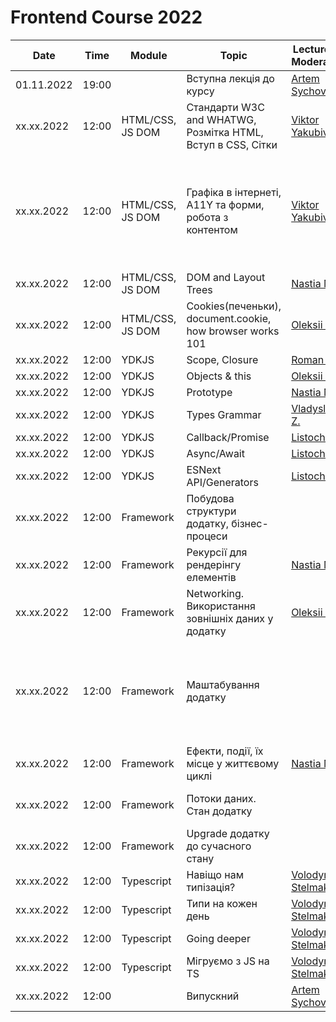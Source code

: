 # Frontend Course 2022

| Date | Time | Module | Topic | Lecturer / Moderator | Cover lecturer | Summary | Slides | Video | 2021 Video | Home task |
| --- | --- | --- | --- | --- | --- | --- | --- | --- | --- | --- |
01.11.2022|19:00| |Вступна лекція до курсу|[Artem Sychov](https://github.com/suchov)|||||
xx.xx.2022|12:00|HTML/CSS, JS DOM | Стандарти W3C and WHATWG, Розмітка HTML, Вступ в CSS, Сітки|[Viktor Yakubiv](https://github.com/viktor-yakubiv)||||[HTML, CSS – Лекція @A-Ostrovnyy](https://www.youtube.com/watch?v=xogSwtgiEJ0)||
xx.xx.2022|12:00|HTML/CSS, JS DOM | Графіка в інтернеті, А11Y та форми, робота з контентом|[Viktor Yakubiv](https://github.com/viktor-yakubiv)||||[Зображення, форми, доступність – Лекція @A-Ostrovnyy](https://www.youtube.com/watch?v=7Q7jEa5h3FY); [Як працює браузер – Лекція @A-Ostrovnyy](https://www.youtube.com/watch?v=0l7ikOmdGGQ)|||
xx.xx.2022|12:00|HTML/CSS, JS DOM | DOM and Layout Trees|[Nastia M.](https://github.com/AMashoshyna)|||||
xx.xx.2022|12:00|HTML/CSS, JS DOM | Cookies(печеньки), document.cookie, how browser works 101|[Oleksii B.](https://github.com/Roophee)|||||
xx.xx.2022|12:00|YDKJS|Scope, Closure|[Roman H.](https://github.com/Roman-Halenko)|||||
xx.xx.2022|12:00|YDKJS|Objects & this|[Oleksii B.](https://github.com/Roophee)|||||
xx.xx.2022|12:00|YDKJS|Prototype|[Nastia M.](https://github.com/AMashoshyna)|||||
xx.xx.2022|12:00|YDKJS|Types Grammar|[Vladyslav Z.](https://github.com/what1s1ove)|||||
xx.xx.2022|12:00|YDKJS|Callback/Promise|[Listochkin](https://github.com/listochkin)|||||
xx.xx.2022|12:00|YDKJS|Async/Await|[Listochkin](https://github.com/listochkin)|||||
xx.xx.2022|12:00|YDKJS|ESNext API/Generators|[Listochkin](https://github.com/listochkin)|||||
xx.xx.2022|12:00|Framework|Побудова структури додатку, бізнес-процеси||||||[Частина 1](https://www.youtube.com/watch?v=yrQFB0o9-7s&list=PLS8sEUxbfFY_eoMYj8tifTn83xv_VgnSd&index=26)|
xx.xx.2022|12:00|Framework|Рекурсії для рендерінгу елементів|[Nastia M.](https://github.com/AMashoshyna)|||||
xx.xx.2022|12:00|Framework|Networking. Використання зовнішніх даних у додатку|[Oleksii B.](https://github.com/Roophee)|||||[Частина 3](https://www.youtube.com/watch?v=Q27TVN3OUi8&list=PLS8sEUxbfFY_eoMYj8tifTn83xv_VgnSd&index=29); [Q&A сесія](https://www.youtube.com/watch?v=AU2YiSt6lR8&list=PLS8sEUxbfFY_eoMYj8tifTn83xv_VgnSd&index=30)|
xx.xx.2022|12:00|Framework|Маштабування додатку||||||[Частина 4.1](https://www.youtube.com/watch?v=r375E7H6QeA&list=PLS8sEUxbfFY_eoMYj8tifTn83xv_VgnSd&index=31); [Частина 4.2](https://www.youtube.com/watch?v=IGXWKcJt2Fc&list=PLS8sEUxbfFY_eoMYj8tifTn83xv_VgnSd&index=32); [Q&A сесія](https://www.youtube.com/watch?v=Y418sgGslXU&list=PLS8sEUxbfFY_eoMYj8tifTn83xv_VgnSd&index=33); [AMA сесія](https://www.youtube.com/watch?v=JCp1HV2OqG4&list=PLS8sEUxbfFY_eoMYj8tifTn83xv_VgnSd&index=34)|
xx.xx.2022|12:00|Framework|Ефекти, події, їх місце у життєвому циклі|[Nastia M.](https://github.com/AMashoshyna)|||||[Частина 5](https://www.youtube.com/watch?v=pw-I9SNLhcA&list=PLS8sEUxbfFY_eoMYj8tifTn83xv_VgnSd&index=35)|
xx.xx.2022|12:00|Framework|Потоки даних. Стан додатку||||||[Частина 6](https://www.youtube.com/watch?v=iXv7KvOxKxU&list=PLS8sEUxbfFY_eoMYj8tifTn83xv_VgnSd&index=36); [Q&A сесія](https://www.youtube.com/watch?v=0hqdEfsDX60&list=PLS8sEUxbfFY_eoMYj8tifTn83xv_VgnSd&index=37)|
xx.xx.2022|12:00|Framework|Upgrade додатку до сучасного стану||||||[Частина 7](https://www.youtube.com/watch?v=NsZvZxB7HQI&list=PLS8sEUxbfFY_eoMYj8tifTn83xv_VgnSd&index=38); [AMA сесія](https://www.youtube.com/watch?v=z0i8qEu12-c&list=PLS8sEUxbfFY_eoMYj8tifTn83xv_VgnSd&index=39)|
xx.xx.2022|12:00|Typescript|Навіщо нам типізація?|[Volodymyr Stelmakh](https://github.com/stelmakh)|||||
xx.xx.2022|12:00|Typescript|Типи на кожен день|[Volodymyr Stelmakh](https://github.com/stelmakh)|||||
xx.xx.2022|12:00|Typescript|Going deeper|[Volodymyr Stelmakh](https://github.com/stelmakh)|||||
xx.xx.2022|12:00|Typescript|Мігруємо з JS на TS|[Volodymyr Stelmakh](https://github.com/stelmakh)|||||
xx.xx.2022|12:00| |Випускний|[Artem Sychov](https://github.com/suchov)|||||
